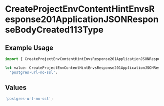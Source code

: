 # CreateProjectEnvContentHintEnvsResponse201ApplicationJSONResponseBodyCreated113Type

## Example Usage

```typescript
import { CreateProjectEnvContentHintEnvsResponse201ApplicationJSONResponseBodyCreated113Type } from '@vercel/client/models/operations';

let value: CreateProjectEnvContentHintEnvsResponse201ApplicationJSONResponseBodyCreated113Type =
  'postgres-url-no-ssl';
```

## Values

```typescript
'postgres-url-no-ssl';
```
